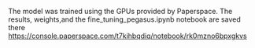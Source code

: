The model was trained using the GPUs provided by Paperspace.
The results, weights,and the fine_tuning_pegasus.ipynb notebook are saved there
https://console.paperspace.com/t7kihbqdiq/notebook/rk0mzno6bpxgkvs
